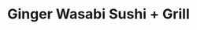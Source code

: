 ---
layout: place
title: "Ginger Wasabi Sushi + Grill"
permalink: /kentucky/lexington/ginger-wasabi-sushi-grill.html
stateAbbr: KY
stateName: Kentucky
cityName: Lexington
place_id: ChIJneLLQAFFQogRxNTawIsIMxY
photos:
  - name: >-
      places/ChIJneLLQAFFQogRxNTawIsIMxY/photos/AeeoHcKlP29XS8rxrmQKL-_oktCbOr06tuL9mWMHLypGoYmxLb8_wPqqM0k5LQNSJHRRleWVmL4vDDkSqxf4d4p4xgjYNZhGgL3zUFF4A4rHF-TJ2wY28GMCk01ygku7_XKRFkBgKzAGxHstuAz2EmRYrbT1e874y94wiVE6OnHie-pvNYbthKbJk6FMIJT_XDFPuWiIdbHiNMXpfuj85cl5gcBl086xZS-20XdJQW1Zd7T2-xyxdPQeM2cokDHvbZ3yxP47W7g2iROhUarHji9OQIGND1TzSr3l7uZEInExTT-vXw
    widthPx: 1440
    heightPx: 810
    authorAttributions:
      - displayName: Ginger Wasabi Sushi + Grill
        uri: https://maps.google.com/maps/contrib/115030630579576483798
        photoUri: >-
          https://lh3.googleusercontent.com/a-/ALV-UjVKoYw-lb8pe8L7AEfyJB1S2WwlhBpXpkRfNlMab9L7XGkzp4md=s100-p-k-no-mo
    flagContentUri: >-
      https://www.google.com/local/imagery/report/?cb_client=maps_api_places.places_api&image_key=!1e10!2sAF1QipNsOjVigy_zPh_jBp92i8QEfOBSW4F5bXvtQ2xp&hl=en-US
    googleMapsUri: >-
      https://www.google.com/maps/place//data=!3m4!1e2!3m2!1sAF1QipNsOjVigy_zPh_jBp92i8QEfOBSW4F5bXvtQ2xp!2e10!4m2!3m1!1s0x8842450140cbe29d:0x1633088bc0dad4c4
  - name: >-
      places/ChIJneLLQAFFQogRxNTawIsIMxY/photos/AeeoHcJbPaKl0BvPsVxKdPIiihKJ80_jT-aXYsHIO0-etSuxjTB44Ayqab3TgFAR-8UsuMmAFxCYwzul-bTYauout5gZbnE_4kt30qZvKRB0-tKRQyhrMK4kUnrVZ2LJ5FQsinnrSrc23Rr8-ODoxcH-ndDxVh7H4__HXZ_gk-9OHD8pK_3WsAn6favnJMytTvuzsZ5E2MZnu2NIH2JmqzOMp4KijjsyzOGB_l_L0wP3UOwziOiadg1gQ5UyN5covzkZe_shOuARoE4H-9KrtpinWpVPxsVVi3b8kAGW-dgMhmXZCw
    widthPx: 3456
    heightPx: 4608
    authorAttributions:
      - displayName: Ginger Wasabi Sushi + Grill
        uri: https://maps.google.com/maps/contrib/115030630579576483798
        photoUri: >-
          https://lh3.googleusercontent.com/a-/ALV-UjVKoYw-lb8pe8L7AEfyJB1S2WwlhBpXpkRfNlMab9L7XGkzp4md=s100-p-k-no-mo
    flagContentUri: >-
      https://www.google.com/local/imagery/report/?cb_client=maps_api_places.places_api&image_key=!1e10!2sAF1QipNW4HSDE3K37Ful5fzWz3X8gciea3DcRilgj8dr&hl=en-US
    googleMapsUri: >-
      https://www.google.com/maps/place//data=!3m4!1e2!3m2!1sAF1QipNW4HSDE3K37Ful5fzWz3X8gciea3DcRilgj8dr!2e10!4m2!3m1!1s0x8842450140cbe29d:0x1633088bc0dad4c4
  - name: >-
      places/ChIJneLLQAFFQogRxNTawIsIMxY/photos/AeeoHcL_O5FfJ_TB4W1x_O-FeCNlhuh5loUL4v6mG3Zvcy5Sq_4lxwWIMzm03ftNnRgIzIx97agV62sPenzRdeUzm1gD9l3q7jyEyarz8uFJm5G0x8IwnPVvPufV6Try3tMzwkdapj2FX1asi_GvxoLJn2GuNbC5ouu0RdA92aqSu0FnanAnfO_aBYfmbGUmqZWyznAre2G_GWL_Wjozcl8NJKlPzIppFaUA-wQkwWUtH8GZuo95XhRfun_YywfhZiHiZrR-e8tbimr1Wk7i5OnKji-EnMWAKySrqMV61vsGA4Z-Kg
    widthPx: 1440
    heightPx: 810
    authorAttributions:
      - displayName: Ginger Wasabi Sushi + Grill
        uri: https://maps.google.com/maps/contrib/115030630579576483798
        photoUri: >-
          https://lh3.googleusercontent.com/a-/ALV-UjVKoYw-lb8pe8L7AEfyJB1S2WwlhBpXpkRfNlMab9L7XGkzp4md=s100-p-k-no-mo
    flagContentUri: >-
      https://www.google.com/local/imagery/report/?cb_client=maps_api_places.places_api&image_key=!1e10!2sAF1QipOKwdKPYUnhmbIFWKI0ziGQn-WvMiXlz9JfGGwp&hl=en-US
    googleMapsUri: >-
      https://www.google.com/maps/place//data=!3m4!1e2!3m2!1sAF1QipOKwdKPYUnhmbIFWKI0ziGQn-WvMiXlz9JfGGwp!2e10!4m2!3m1!1s0x8842450140cbe29d:0x1633088bc0dad4c4
  - name: >-
      places/ChIJneLLQAFFQogRxNTawIsIMxY/photos/AeeoHcKcm6zm-6C_wXjaPf30OVAkBgtVxPpT3scq0hRm0o6SU2OFDWQ-jev7-LKfJfZWfi81-Vb-M-vNYJTTHickhkOEZpNwalDhWgRGd-nTwRicRX1Fh6_-RmC4WH1kguGX8Rz00_9l-kLrjNHeIayBe6iViyYlIrJ12f3jvzO3BsedOpynaQ-MJhzl31rKlLkSsA1BJyR8K316eyFwZGZVRDxiADBHnFs2g9Xt6c1bpJqVg7J46dFMBZNdMInN8AGvhHhXBLssksqeS3RN-FxD1e0ZxO1ym9J_PozYLpRXMTIKGS8QJiV-hOydziP_6mg2OxRil9vK4WAfxzDRSpyO_vGcd0zcR5pmsuDIJFCoZNMoUQO2cOebL0bOH9e935CmYGVFSopHbyj5JLHGo1Kw8U-2Tduk8qKaPFvsnJNw1rtqcCk
    widthPx: 4000
    heightPx: 2252
    authorAttributions:
      - displayName: H D
        uri: https://maps.google.com/maps/contrib/118302797289142035390
        photoUri: >-
          https://lh3.googleusercontent.com/a/ACg8ocK1C8jZrYua056B-AAipbY_mC1uNqfhgE5tqWtatKsZuALP-VA=s100-p-k-no-mo
    flagContentUri: >-
      https://www.google.com/local/imagery/report/?cb_client=maps_api_places.places_api&image_key=!1e10!2sCIHM0ogKEICAgICji-HjlAE&hl=en-US
    googleMapsUri: >-
      https://www.google.com/maps/place//data=!3m4!1e2!3m2!1sCIHM0ogKEICAgICji-HjlAE!2e10!4m2!3m1!1s0x8842450140cbe29d:0x1633088bc0dad4c4
  - name: >-
      places/ChIJneLLQAFFQogRxNTawIsIMxY/photos/AeeoHcJdPOoq6OIy_Fd4WR6hKkqrxYi-OTcfsdbbQAqVRpu0H-5Jf_WhzMqmMuoQ4R0DCrrQv9BJ3CwwFtoPxgtIATc6IVHNd1u-RPrbF4wnSKDBevbKTv-_MV0wm3fq_l2FP7IFPFImPm-xDGoJa6tfVI-fBuP_ggaEr0BXywaWq9uOx06S0zq6XsNEGTYrhOuKw2RB6_uH4aWLqaGajpKvmx3eV2ewMJPJrpD7FZ7xW1h8slnMTwyethTrr-sjHQdTbb_YLdqiN57qxwFD8w8DuCVNeAEVzTBxaE6EsiELYysqVKSoczVfwp3YDqdoBCm4uQodsNUz6KP4NlP7i0YfN8GBCGNfF3tToI99S1rdzbJzGGwtGsRra54QOjmFcNu1NYzZ926dvV0PMr7y1t4YCUmt2DQqtujbxMwupPCGPiiogMDU
    widthPx: 3024
    heightPx: 4032
    authorAttributions:
      - displayName: Anita Ivanova
        uri: https://maps.google.com/maps/contrib/103768296385875347629
        photoUri: >-
          https://lh3.googleusercontent.com/a-/ALV-UjXsSydlMuGfY4IzUN68bvlM5oCYJ1gbaTbngG4hyM-pNxRx4BM8=s100-p-k-no-mo
    flagContentUri: >-
      https://www.google.com/local/imagery/report/?cb_client=maps_api_places.places_api&image_key=!1e10!2sCIHM0ogKEICAgIChpavBkwE&hl=en-US
    googleMapsUri: >-
      https://www.google.com/maps/place//data=!3m4!1e2!3m2!1sCIHM0ogKEICAgIChpavBkwE!2e10!4m2!3m1!1s0x8842450140cbe29d:0x1633088bc0dad4c4
  - name: >-
      places/ChIJneLLQAFFQogRxNTawIsIMxY/photos/AeeoHcIRwQZ1ItioZnHChd0P4pPmzrdL6AM-cadDtHeh2TS0Y_pxpUloHcSG68yJZtXicwp7yeXyWnWuQjk1mzT34bffs2mZUAXlYXepb_PehsQFkxPu-BnqhvGjdzncHhs3t2OELf66kjNj32Ghi2Jl0sZbH0g05c6oRUmPSXHiwpARdwC2anZveP68LHVcyMvmBMX5PqLE-Hb4OAb20OOY9lfHV9W8KcvJa6TJSZzHdJVClxCz51tvN0bJEidCSaUK5jJZJ8LauNafZqU3H_5gdwQLUmGRCaEZ55W5p0u32kfi4xofdFqBdkiw3JWbRbn_DlYL3PNqUAMOrDEFqKyFCWDm1GLwz20QBGTb4Ds-CFsQakVTW-rcWWajMK535wem5rW7GNb7NMe27ZLtYby3w8k0E2QtzUM0bMNFbgnNoIejJA
    widthPx: 1125
    heightPx: 844
    authorAttributions:
      - displayName: Natalie Kasipol
        uri: https://maps.google.com/maps/contrib/113714621195193821079
        photoUri: >-
          https://lh3.googleusercontent.com/a-/ALV-UjXHWtrrgN4Z5HxzoEBlVonS4yaT7fTn-5F_9M0YBNf-fIAXxZYP=s100-p-k-no-mo
    flagContentUri: >-
      https://www.google.com/local/imagery/report/?cb_client=maps_api_places.places_api&image_key=!1e10!2sCIHM0ogKEICAgIDWwp6yYg&hl=en-US
    googleMapsUri: >-
      https://www.google.com/maps/place//data=!3m4!1e2!3m2!1sCIHM0ogKEICAgIDWwp6yYg!2e10!4m2!3m1!1s0x8842450140cbe29d:0x1633088bc0dad4c4
  - name: >-
      places/ChIJneLLQAFFQogRxNTawIsIMxY/photos/AeeoHcJUxxGZgBx6OlF1eeLOlKABHTgVMY5zTlZgwsTMr9nVL0Hu9n5k-RRSFgzm6wJmFyLQ3AHogIS0GMKg6MP5346wf9jLawvlNINGcHIu6FG4w8U8J6W4yzgCTxgvlUL5Bm55lGgfzkpmdSaFRyLsJaLJ4Da_9i1RTpOjdLUPpY88CFAthPyuIjux7wCovcfxEYasW_74d44mFO0vggDA6FcmxIUmFQ7NVggkiPql3GKcdYKwJ0K-PasV8N-2HhafM1t1yMFKSyEtZlqF2FWuSvVTSb0uL_qUxa237hDE4j0xlejU8HBPkSXojdjLNaBfbc4qVsWmXXhmPzSSdpnmI82LRfBCfePtDzyU1OfuaPfRmLygKjmjjix798stKmBBZEyig3zefRh7u4mBA4yahnBLUJ1DEsD4DKjUuXZVa0ZRHg
    widthPx: 4032
    heightPx: 3024
    authorAttributions:
      - displayName: Shannon Ashley
        uri: https://maps.google.com/maps/contrib/106586430196782254919
        photoUri: >-
          https://lh3.googleusercontent.com/a-/ALV-UjV4J0TWAhu006KVlCHKhdMH56brrL8c_4WlpEfnCUvXqrfokHCK9A=s100-p-k-no-mo
    flagContentUri: >-
      https://www.google.com/local/imagery/report/?cb_client=maps_api_places.places_api&image_key=!1e10!2sCIHM0ogKEICAgICWvILnWw&hl=en-US
    googleMapsUri: >-
      https://www.google.com/maps/place//data=!3m4!1e2!3m2!1sCIHM0ogKEICAgICWvILnWw!2e10!4m2!3m1!1s0x8842450140cbe29d:0x1633088bc0dad4c4
  - name: >-
      places/ChIJneLLQAFFQogRxNTawIsIMxY/photos/AeeoHcIMWHU0yhvUpqKg3PXo1g1PlqOcaVu6t2Gul1NSKtyIzsdt8dH7hjia1jCLTo5UYoyX47x0fAtH-k9rfJF5zdt-RBdxaMKJ71aU5XXs1fZHfAg4LZELYUXz_FF1D_tw3DJt3CZHE4vheS4Ws8KVGeI4DnXrztSgLLTFoMcvFvjmavXMM0f3bk7cUPlt1y7MXJky00-_LW9qAbZNfWx1Zc7IgBKxxBHL7aWoUZX2V7PgNm_l3Z7TEHYJCfvb3Hy12unSvxUvFSGimA7JV6EppYrHOVZR1WGO-CBFBs6xzeV5LLpglhtEXUBhXMaqhIo2TS5S1RB6p5wtyRqFhnsCPHwxOBWtC1xF99gWphHQcgm1WOP4rt-SYHch6mJodKVyy5roBVdvscCW9OFYdNfAme3y7fcu1Z20_44WTh2cev-IWA
    widthPx: 4032
    heightPx: 3024
    authorAttributions:
      - displayName: Nate Williams
        uri: https://maps.google.com/maps/contrib/114012238071777554393
        photoUri: >-
          https://lh3.googleusercontent.com/a-/ALV-UjXTKZ4LQkCyBmtDwsOIKN8o-RMt6TuxmEsvEf0BpT4uGICVHUHW4w=s100-p-k-no-mo
    flagContentUri: >-
      https://www.google.com/local/imagery/report/?cb_client=maps_api_places.places_api&image_key=!1e10!2sCIHM0ogKEICAgIC29o_2bw&hl=en-US
    googleMapsUri: >-
      https://www.google.com/maps/place//data=!3m4!1e2!3m2!1sCIHM0ogKEICAgIC29o_2bw!2e10!4m2!3m1!1s0x8842450140cbe29d:0x1633088bc0dad4c4
  - name: >-
      places/ChIJneLLQAFFQogRxNTawIsIMxY/photos/AeeoHcKH4L20T_KgpTszHh047i8V13V99YuZLH8riZiLl73oXljiPoZN_CKivYMnXieqkUIINU3izqiYilYfSTnOOfDiQaDxO9x0hpnZw1he3mpy1iqjEYkjNh32QiA5i9AqUzqdTOpt7behDthudT4hLbpM0KhR3j7z4o35SeBnBB9Rs-BNB-c265mKqrtE-s2OwBLW_zKXyIRpmkJgG06GVVa8ANXX4u-n7VFKdf2VuTpsbdDRaYoFiLKlvCZhWPMffUY2NKpaLDqYfEZPR_H6xcbu5od83dKeFcVPzW-oRlSP9rnMoAVsUPDUtzU-mYZJ1fopmef2MvW0Q7ZpSGT8Ni4WgUzEup6GGniwgrbsBaY_3KB8JIgm5OFkNS06m0fhsxMc-jm-8ZkzShCbLiqDId9T-CBqA2BEfNTV61ZmeWwFXA
    widthPx: 4000
    heightPx: 2252
    authorAttributions:
      - displayName: H D
        uri: https://maps.google.com/maps/contrib/118302797289142035390
        photoUri: >-
          https://lh3.googleusercontent.com/a/ACg8ocK1C8jZrYua056B-AAipbY_mC1uNqfhgE5tqWtatKsZuALP-VA=s100-p-k-no-mo
    flagContentUri: >-
      https://www.google.com/local/imagery/report/?cb_client=maps_api_places.places_api&image_key=!1e10!2sCIHM0ogKEICAgICji-HjVA&hl=en-US
    googleMapsUri: >-
      https://www.google.com/maps/place//data=!3m4!1e2!3m2!1sCIHM0ogKEICAgICji-HjVA!2e10!4m2!3m1!1s0x8842450140cbe29d:0x1633088bc0dad4c4
  - name: >-
      places/ChIJneLLQAFFQogRxNTawIsIMxY/photos/AeeoHcJdfDgl1lkduRfiiLQuCjspJBgfUYcTjlnzFfU_3IsVnM-QYJUEt3adH-6iDypUg-ntBwfBYBuSp5ApL3uxsClZCiUjvRfYQuG1_Uf4G_D7PLRDVNUAu-YVkepEO2tLUuMVhaKtpePjHwwJpnq6Zf9WRvmPlFvM81J3sA_8pqU5SaPLH8JVlYSlpkWDDQebjDY1AOsj60W0gQPLeWe7LelIZkVnNWfMr5T8cU2-she2g6FwWDYuT2udyoZVCiXF1nNmwbl7cwLfKTJpkGEJrOsXZTnRrPYcqdTZsRu44-i9qrke5vh2kx_6C24eIREapXR66PpKo-x9U2dk_tG1cZYNOpWcaQGKj4jGk5-4RNluh4NV9A66BGwfzPY3o_zuWimTxTQCIJH09vSOqD6XJzh7jPoEDC-A1IDtPtUF4aAItw
    widthPx: 4032
    heightPx: 3024
    authorAttributions:
      - displayName: Pang Hartman
        uri: https://maps.google.com/maps/contrib/113561229990829465688
        photoUri: >-
          https://lh3.googleusercontent.com/a-/ALV-UjU54Q2_nplyoiaJ75Y0OulH9umCwFGZ3hzy6QFYSUHcCh6g1JYL=s100-p-k-no-mo
    flagContentUri: >-
      https://www.google.com/local/imagery/report/?cb_client=maps_api_places.places_api&image_key=!1e10!2sCIHM0ogKEICAgICdmoyrKg&hl=en-US
    googleMapsUri: >-
      https://www.google.com/maps/place//data=!3m4!1e2!3m2!1sCIHM0ogKEICAgICdmoyrKg!2e10!4m2!3m1!1s0x8842450140cbe29d:0x1633088bc0dad4c4
address: 103 W Maxwell St, Lexington, KY 40508, USA
street: 103 W Maxwell St
city: Lexington
state: KY
zip: '40508'
country: USA
neighborhood: Historic South Hill
latitude: '38.043528'
longitude: '-84.501308'
accessibility_options:
  wheelchairAccessibleParking: false
  wheelchairAccessibleEntrance: true
  wheelchairAccessibleRestroom: true
  wheelchairAccessibleSeating: true
business_status: OPERATIONAL
name: Ginger Wasabi Sushi + Grill
google_maps_links:
  directionsUri: >-
    https://www.google.com/maps/dir//''/data=!4m7!4m6!1m1!4e2!1m2!1m1!1s0x8842450140cbe29d:0x1633088bc0dad4c4!3e0
  placeUri: https://maps.google.com/?cid=1599631688975701188
  writeAReviewUri: >-
    https://www.google.com/maps/place//data=!4m3!3m2!1s0x8842450140cbe29d:0x1633088bc0dad4c4!12e1
  reviewsUri: >-
    https://www.google.com/maps/place//data=!4m4!3m3!1s0x8842450140cbe29d:0x1633088bc0dad4c4!9m1!1b1
  photosUri: >-
    https://www.google.com/maps/place//data=!4m3!3m2!1s0x8842450140cbe29d:0x1633088bc0dad4c4!10e5
primary_type: Sushi Restaurant
opening_hours:
  regular: null
  current: null
secondary_opening_hours:
  regular:
    weekdayDescriptions: null
    type: null
  current:
    weekdayDescriptions: null
    type: null
phone: (859) 225-2264
price_level: PRICE_LEVEL_MODERATE
price_range: $10 &ndash; $20
rating: '4.6'
rating_count: 214
website: http://ilovegingerwasabi.com/
description: >-
  Light-filled, modern chain branch serving up bento boxes, sushi and hot
  Japanese dishes.
reviews:
  - name: >-
      places/ChIJneLLQAFFQogRxNTawIsIMxY/reviews/ChZDSUhNMG9nS0VJQ0FnTUNJOGYyeFBBEAE
    relativePublishTimeDescription: a week ago
    rating: 5
    text:
      text: >-
        Ginger Wasabi is a staple restaurant for UK students and late night bar
        hoppers, as this location stays open pretty deep into the night.
        Portions are generous and prices are cheap comparatively. The usual
        go-to's for me are chicken lo mein, general tso's chicken, and sesame
        chicken - all are consistently delicious. This is not a high-end asian
        bistro, rather a spot that thrives on a quick bite or takeout order. If
        you live nearby, I would recommend walking as street parking is the only
        option and this area of town stays busy.
      languageCode: en
    originalText:
      text: >-
        Ginger Wasabi is a staple restaurant for UK students and late night bar
        hoppers, as this location stays open pretty deep into the night.
        Portions are generous and prices are cheap comparatively. The usual
        go-to's for me are chicken lo mein, general tso's chicken, and sesame
        chicken - all are consistently delicious. This is not a high-end asian
        bistro, rather a spot that thrives on a quick bite or takeout order. If
        you live nearby, I would recommend walking as street parking is the only
        option and this area of town stays busy.
      languageCode: en
    authorAttribution:
      displayName: Carter Mefford
      uri: https://www.google.com/maps/contrib/108434183958731338703/reviews
      photoUri: >-
        https://lh3.googleusercontent.com/a-/ALV-UjXWvXs6C53X_7k9TVpbwwJKi1xpD6n2pVgeYXYCNAaKB-lVInQ=s128-c0x00000000-cc-rp-mo-ba3
    publishTime: '2025-04-02T23:33:16.564034Z'
    flagContentUri: >-
      https://www.google.com/local/review/rap/report?postId=ChZDSUhNMG9nS0VJQ0FnTUNJOGYyeFBBEAE&d=17924085&t=1
    googleMapsUri: >-
      https://www.google.com/maps/reviews/data=!4m6!14m5!1m4!2m3!1sChZDSUhNMG9nS0VJQ0FnTUNJOGYyeFBBEAE!2m1!1s0x8842450140cbe29d:0x1633088bc0dad4c4
  - name: >-
      places/ChIJneLLQAFFQogRxNTawIsIMxY/reviews/ChdDSUhNMG9nS0VJQ0FnSUNkbXZpRXJnRRAB
    relativePublishTimeDescription: 10 months ago
    rating: 5
    text:
      text: >-
        We recently discovered Ginger Wasabi, and we've been back multiple
        times. This place is great for the following things:


        1) Open until 1 am most nights. Great for night owls!


        2) Great sushi and appetizers! Also love the lo mein which can be bought
        as a side or a meal.


        3) Great staff. Everytime I'm in there, I meet a new server. They have
        all been unfailingly polite, helpful and fast.


        4) Well-lit, music at a good, background level.


        5) Very affordable and large rolls.


        6) Tempura fried cheesecake. Yuuuum.


        I always get a Pink Lady roll, and it's pretty unique to the restaurant.
        It is also PINK!


        We will be visiting again many, many more times. Check it out!
      languageCode: en
    originalText:
      text: >-
        We recently discovered Ginger Wasabi, and we've been back multiple
        times. This place is great for the following things:


        1) Open until 1 am most nights. Great for night owls!


        2) Great sushi and appetizers! Also love the lo mein which can be bought
        as a side or a meal.


        3) Great staff. Everytime I'm in there, I meet a new server. They have
        all been unfailingly polite, helpful and fast.


        4) Well-lit, music at a good, background level.


        5) Very affordable and large rolls.


        6) Tempura fried cheesecake. Yuuuum.


        I always get a Pink Lady roll, and it's pretty unique to the restaurant.
        It is also PINK!


        We will be visiting again many, many more times. Check it out!
      languageCode: en
    authorAttribution:
      displayName: Pang Hartman
      uri: https://www.google.com/maps/contrib/113561229990829465688/reviews
      photoUri: >-
        https://lh3.googleusercontent.com/a-/ALV-UjU54Q2_nplyoiaJ75Y0OulH9umCwFGZ3hzy6QFYSUHcCh6g1JYL=s128-c0x00000000-cc-rp-mo-ba4
    publishTime: '2024-06-09T08:16:29.727961Z'
    flagContentUri: >-
      https://www.google.com/local/review/rap/report?postId=ChdDSUhNMG9nS0VJQ0FnSUNkbXZpRXJnRRAB&d=17924085&t=1
    googleMapsUri: >-
      https://www.google.com/maps/reviews/data=!4m6!14m5!1m4!2m3!1sChdDSUhNMG9nS0VJQ0FnSUNkbXZpRXJnRRAB!2m1!1s0x8842450140cbe29d:0x1633088bc0dad4c4
  - name: >-
      places/ChIJneLLQAFFQogRxNTawIsIMxY/reviews/ChZDSUhNMG9nS0VJQ0FnSURXd3A2eUFnEAE
    relativePublishTimeDescription: 3 years ago
    rating: 5
    text:
      text: >-
        Really delicious at such an affordable price. The decor was so cute, it
        really put a smile on our faces. It was very clean and well lit. The
        hostess along with the staff were nice. I got the strawberry mojito
        which was sweet and refreshing. We appreciate the simpler menu with all
        the classic rolls and some fun ones. We also really like the sushi
        fries. It was a bed of sweet potato fries topped with kani salad; the
        flavors worked really well. I really liked the salmon poke bowl, it was
        a good sized portion. The prices really surprised us, it was not as
        expensive as many other places. We over ordered as per usual but we will
        definitely be back.
      languageCode: en
    originalText:
      text: >-
        Really delicious at such an affordable price. The decor was so cute, it
        really put a smile on our faces. It was very clean and well lit. The
        hostess along with the staff were nice. I got the strawberry mojito
        which was sweet and refreshing. We appreciate the simpler menu with all
        the classic rolls and some fun ones. We also really like the sushi
        fries. It was a bed of sweet potato fries topped with kani salad; the
        flavors worked really well. I really liked the salmon poke bowl, it was
        a good sized portion. The prices really surprised us, it was not as
        expensive as many other places. We over ordered as per usual but we will
        definitely be back.
      languageCode: en
    authorAttribution:
      displayName: Natalie Kasipol
      uri: https://www.google.com/maps/contrib/113714621195193821079/reviews
      photoUri: >-
        https://lh3.googleusercontent.com/a-/ALV-UjXHWtrrgN4Z5HxzoEBlVonS4yaT7fTn-5F_9M0YBNf-fIAXxZYP=s128-c0x00000000-cc-rp-mo-ba5
    publishTime: '2022-03-18T23:56:31.487681Z'
    flagContentUri: >-
      https://www.google.com/local/review/rap/report?postId=ChZDSUhNMG9nS0VJQ0FnSURXd3A2eUFnEAE&d=17924085&t=1
    googleMapsUri: >-
      https://www.google.com/maps/reviews/data=!4m6!14m5!1m4!2m3!1sChZDSUhNMG9nS0VJQ0FnSURXd3A2eUFnEAE!2m1!1s0x8842450140cbe29d:0x1633088bc0dad4c4
  - name: >-
      places/ChIJneLLQAFFQogRxNTawIsIMxY/reviews/ChZDSUhNMG9nS0VJQ0FnSUQwc3JHVVh3EAE
    relativePublishTimeDescription: 2 months ago
    rating: 5
    text:
      text: >-
        Love love love 😍 incredibly happy with this restaurant the food was so
        fresh one of my go too places.

        1/4/25 ordered sesame chicken to go was very affordable and portions
        were great. But it was pretty underwhelming plain tasting definitely had
        better, but I will always recommend this place for it hibachi and sushi
        options.
      languageCode: en
    originalText:
      text: >-
        Love love love 😍 incredibly happy with this restaurant the food was so
        fresh one of my go too places.

        1/4/25 ordered sesame chicken to go was very affordable and portions
        were great. But it was pretty underwhelming plain tasting definitely had
        better, but I will always recommend this place for it hibachi and sushi
        options.
      languageCode: en
    authorAttribution:
      displayName: Danasha Smith
      uri: https://www.google.com/maps/contrib/112883869321348679687/reviews
      photoUri: >-
        https://lh3.googleusercontent.com/a-/ALV-UjVqj1Q_olqvcaJ4EyWLqQo0VTgl9DyaA1KiqS9UZnwdzZG7Tywc=s128-c0x00000000-cc-rp-mo-ba5
    publishTime: '2025-01-14T08:56:42.067447Z'
    flagContentUri: >-
      https://www.google.com/local/review/rap/report?postId=ChZDSUhNMG9nS0VJQ0FnSUQwc3JHVVh3EAE&d=17924085&t=1
    googleMapsUri: >-
      https://www.google.com/maps/reviews/data=!4m6!14m5!1m4!2m3!1sChZDSUhNMG9nS0VJQ0FnSUQwc3JHVVh3EAE!2m1!1s0x8842450140cbe29d:0x1633088bc0dad4c4
  - name: >-
      places/ChIJneLLQAFFQogRxNTawIsIMxY/reviews/ChdDSUhNMG9nS0VJQ0FnSUR0b1pXVV9nRRAB
    relativePublishTimeDescription: a year ago
    rating: 4
    text:
      text: >-
        Ordered a tuna roll and salmon poke bowl to go, and it came out
        relatively fast. Waited a little less than ten minutes. The food tasted
        good and was reasonably priced. The negative was that the amount of fish
        in the roll and bowl was less than I would have expected.
      languageCode: en
    originalText:
      text: >-
        Ordered a tuna roll and salmon poke bowl to go, and it came out
        relatively fast. Waited a little less than ten minutes. The food tasted
        good and was reasonably priced. The negative was that the amount of fish
        in the roll and bowl was less than I would have expected.
      languageCode: en
    authorAttribution:
      displayName: Justin Schilke
      uri: https://www.google.com/maps/contrib/111987406135789264454/reviews
      photoUri: >-
        https://lh3.googleusercontent.com/a-/ALV-UjWsOnFqhz8Pt0qkAPjwsUYxPzdw6q8XBRy0bXxjiiPN5ukTMPOL=s128-c0x00000000-cc-rp-mo-ba3
    publishTime: '2024-02-05T02:13:09.808937Z'
    flagContentUri: >-
      https://www.google.com/local/review/rap/report?postId=ChdDSUhNMG9nS0VJQ0FnSUR0b1pXVV9nRRAB&d=17924085&t=1
    googleMapsUri: >-
      https://www.google.com/maps/reviews/data=!4m6!14m5!1m4!2m3!1sChdDSUhNMG9nS0VJQ0FnSUR0b1pXVV9nRRAB!2m1!1s0x8842450140cbe29d:0x1633088bc0dad4c4
parking_options:
  freeParkingLot: true
  freeStreetParking: true
  paidStreetParking: true
  valetParking: false
payment_options:
  acceptsCreditCards: true
  acceptsDebitCards: true
  acceptsCashOnly: false
  acceptsNfc: true
allow_dogs: null
curbside_pickup: null
delivery: true
dine_in: true
good_for_children: true
good_for_groups: true
good_for_sports: false
live_music: false
menu_for_children: false
outdoor_seating: true
reservable: null
restroom: true
serves_beer: true
serves_breakfast: false
serves_brunch: false
serves_cocktails: true
serves_coffee: false
serves_dinner: true
serves_dessert: true
serves_lunch: true
serves_vegetarian_food: true
serves_wine: true
takeout: true

---